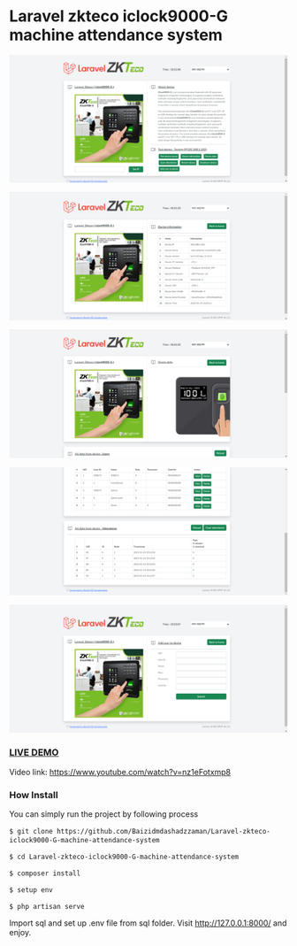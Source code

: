 # Laravel zkteco iclock9000-G machine attendance system

![Image](1.PNG?raw=true "Image")

![Image](2.PNG?raw=true "Image")

![Image](3.PNG?raw=true "Image")

![Image](4.PNG?raw=true "Image")

![Image](5.PNG?raw=true "Image")



### <a href="#">LIVE DEMO</a>
Video link: https://www.youtube.com/watch?v=nz1eFotxmp8

### How Install

You can simply run the project by following process
```shell
$ git clone https://github.com/Baizidmdashadzzaman/Laravel-zkteco-iclock9000-G-machine-attendance-system
```
```shell
$ cd Laravel-zkteco-iclock9000-G-machine-attendance-system
```
```shell
$ composer install
```
```shell
$ setup env
```
```shell
$ php artisan serve
```
Import sql and set up .env file from sql folder.
Visit http://127.0.0.1:8000/ and enjoy.




